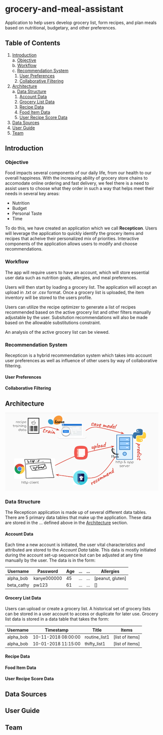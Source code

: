 # grocery-and-meal-assistant
Application to help users develop grocery list, form recipes, and plan meals based on nutritional, budgetary, and other preferences.
## Table of Contents
1. [Introduction](#introduction)  
  a. [Objective](#objective)  
  b. [Workflow](#workflow)  
  c. [Recommendation System](#recommendation-system)  
    1. [User Preferences](#user-preferences)  
    2. [Collaborative Filtering](#collaborative-filtering)  
2. [Architecture](#architecture)  
  a. [Data Structure](#data-structure)  
    1. [Account Data](#account-data)  
    2. [Grocery List Data](#grocery-list-data)  
    3. [Recipe Data](#recipe-data)    
    4. [Food Item Data](#food-item-data)  
    5. [User Recipe Score Data](#user-recipe-score-data)  
3. [Data Sources](#data-sources)
4. [User Guide](#user-guide)
5. [Team](#team)

## Introduction
### Objective
Food impacts several components of our daily life, from our health to our overall happiness. With the increasing ability of grocery store chains to accomodate online ordering and fast delivery, we feel there is a need to assist users to choose what they order in such a way that helps meet their needs in several key areas:  
* Nutrition
* Budget
* Personal Taste
* Time  

To do this, we have created an application which we call **Recepticon**. Users will leverage the application to quickly identify the grocery items and recipes that acheive their personalized mix of priorities. Interactive components of the application allows users to modify and choose recommendations.

### Workflow
The app will require users to have an account, which will store essential user data such as nutrition goals, allergies, and meal preferences. 

Users will then start by loading a grocery list. The application will accept an upload in .txt or .csv format. Once a grocery list is uploaded, the item inventory will be stored to the users profile.

Users can utilize the recipe optimizer to generate a list of recipes recommended based on the active grocery list and other filters manually adjustable by the user. Subsitution recommendations will also be made based on the allowable substitutions constraint.

An analysis of the active grocery list can be viewed.

### Recommendation System
Recepticon is a hybrid recommendation system which takes into account user preferences as well as influence of other users by way of collaborative filtering.
#### User Preferences
#### Collaborative Filtering

## Architecture
![First draft - Recepticon architecture.](https://raw.githubusercontent.com/cgutwein/grocery-and-meal-assistant/master/arch_01.PNG)
### Data Structure
The Recepticon application is made up of several different data tables. There are 5 primary
data tables that make up the application. These data are stored in the ... defined above in the [Architecture](#architecture) section.
#### Account Data
Each time a new account is initiated, the user vital characteristics and attributed are stored
to the *Account Data* table. This data is mostly initiated during the account set-up sequence
but can be adjusted at any time manually by the user. The data is in the form:

| Username      | Password      | Age      | ... | ... | Allergies       |
| ------------- | ------------- | -------- | --- | --- | --------------- |
| alpha_bob     | kanye000000   | 45       | ... | ... | [peanut, gluten]|
| beta_cathy    | pw123         | 61       | ... | ... |  []             |

#### Grocery List Data
Users can upload or create a grocery list. A historical set of grocery lists can be stored in a
user account to access or duplicate for later use. Grocery list data is stored in a data table that takes the form:

| Username      | Timestamp            | Title          | Items           |
| ------------- | ---------------------| -------------- | --------------- |
| alpha_bob     | 10-11-2018 08:00:00  | routine_list1  | [list of items] |
| alpha_bob     | 10-01-2018 11:15:00  | thifty_list1   | [list of items] |

#### Recipe Data

#### Food Item Data

#### User Recipe Score Data


## Data Sources

## User Guide

## Team
